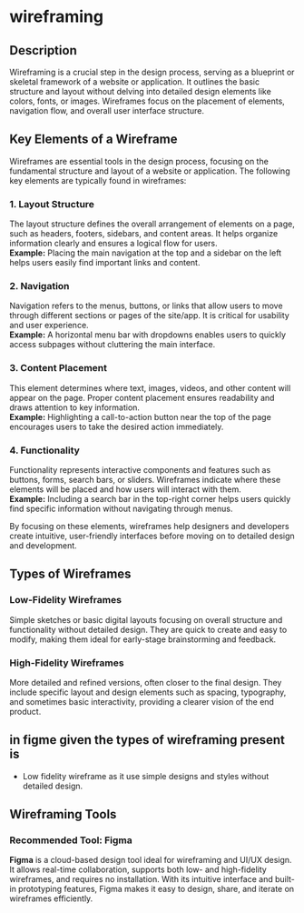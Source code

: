 # wireframing
## Description
Wireframing is a crucial step in the design process, serving as a blueprint or skeletal framework of a website or application. 
It outlines the basic structure and layout without delving into detailed design elements like colors, fonts, or images. Wireframes focus on the placement of elements, navigation flow, and overall user interface structure.

## Key Elements of a Wireframe

Wireframes are essential tools in the design process, focusing on the fundamental structure and layout of a website or application. The following key elements are typically found in wireframes:

### 1. Layout Structure  
The layout structure defines the overall arrangement of elements on a page, such as headers, footers, sidebars, and content areas. It helps organize information clearly and ensures a logical flow for users.  
**Example:** Placing the main navigation at the top and a sidebar on the left helps users easily find important links and content.

### 2. Navigation  
Navigation refers to the menus, buttons, or links that allow users to move through different sections or pages of the site/app. It is critical for usability and user experience.  
**Example:** A horizontal menu bar with dropdowns enables users to quickly access subpages without cluttering the main interface.

### 3. Content Placement  
This element determines where text, images, videos, and other content will appear on the page. Proper content placement ensures readability and draws attention to key information.  
**Example:** Highlighting a call-to-action button near the top of the page encourages users to take the desired action immediately.

### 4. Functionality  
Functionality represents interactive components and features such as buttons, forms, search bars, or sliders. Wireframes indicate where these elements will be placed and how users will interact with them.  
**Example:** Including a search bar in the top-right corner helps users quickly find specific information without navigating through menus.

By focusing on these elements, wireframes help designers and developers create intuitive, user-friendly interfaces before moving on to detailed design and development.

## Types of Wireframes

### Low-Fidelity Wireframes  
Simple sketches or basic digital layouts focusing on overall structure and functionality without detailed design. They are quick to create and easy to modify, making them ideal for early-stage brainstorming and feedback.

### High-Fidelity Wireframes  
More detailed and refined versions, often closer to the final design. They include specific layout and design elements such as spacing, typography, and sometimes basic interactivity, providing a clearer vision of the end product.

## in figme given the types of wireframing present is
* Low fidelity wireframe as it use simple designs and styles without detailed design.
## Wireframing Tools
### Recommended Tool: Figma

**Figma** is a cloud-based design tool ideal for wireframing and UI/UX design. It allows real-time collaboration, supports both low- and high-fidelity wireframes, and requires no installation. With its intuitive interface and built-in prototyping features, Figma makes it easy to design, share, and iterate on wireframes efficiently.


